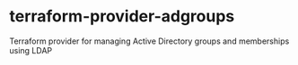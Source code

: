 # terraform-provider-adgroups
Terraform provider for managing Active Directory groups and memberships using LDAP
